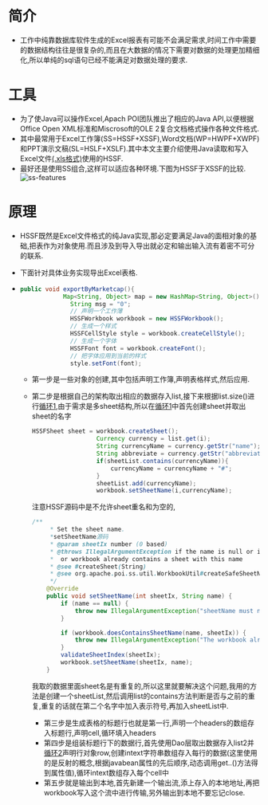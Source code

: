 # 简介

- 工作中纯靠数据库软件生成的Excel报表有可能不会满足需求,时间工作中需要的数据结构往往是很复杂的,而且在大数据的情况下需要对数据的处理更加精细化,所以单纯的sql语句已经不能满足对数据处理的要求.

# 工具

- 为了使Java可以操作Excel,Apach POI团队推出了相应的Java API,以便根据Office Open XML标准和Miscrosoft的OLE 2复合文档格式操作各种文件格式.
- 其中最常用于Excel工作簿(SS=HSSF+XSSF),Word文档(WP=HWPF+XWPF)和PPT演示文稿(SL=HSLF+XSLF).其中本文主要介绍使用Java读取和写入Excel文件<u>(.xls格式)</u>使用的HSSF.
- 最好还是使用SS组合,这样可以适应各种环境.下图为HSSF于XSSF的比较.![ss-features](D:\Git\picture\ss-features.png)

# 原理

- HSSF既然是Excel文件格式的纯Java实现,那必定要满足Java的面相对象的基础,把表作为对象使用.而且涉及到导入导出就必定和输出输入流有着密不可分的联系.

- 下面针对具体业务实现导出Excel表格.

- ~~~Java
  public void exportByMarketcap(){
          	  Map<String, Object> map = new HashMap<String, Object>();
                String msg = "0";
                // 声明一个工作薄
                HSSFWorkbook workbook = new HSSFWorkbook();
                // 生成一个样式
                HSSFCellStyle style = workbook.createCellStyle();
                // 生成一个字体
                HSSFFont font = workbook.createFont();
                // 把字体应用到当前的样式
                style.setFont(font);
  ~~~

  - 第一步是一些对象的创建,其中包括声明工作簿,声明表格样式,然后应用.


  - 第二步是根据自己的架构取出相应的数据存入list,接下来根据list.size()进行<u>循环1</u>,由于需求是多sheet结构,所以在<u>循环1</u>中首先创建sheet并取出sheet的名字

    ~~~Java
    HSSFSheet sheet = workbook.createSheet();
                	  Currency currency = list.get(i);
                	  String currencyName = currency.getStr("name");
                	  String abbreviate = currency.getStr("abbreviate");
                	  if(sheetList.contains(currencyName)){
                		  currencyName = currencyName + "#";
                	  }
                	  sheetList.add(currencyName);
                	  workbook.setSheetName(i,currencyName);
    ~~~

    注意HSSF源码中是不允许sheet重名和为空的,

    ~~~Java
    /**
         * Set the sheet name.
         *setSheetName源码
         * @param sheetIx number (0 based)
         * @throws IllegalArgumentException if the name is null or invalid
         *  or workbook already contains a sheet with this name
         * @see #createSheet(String)
         * @see org.apache.poi.ss.util.WorkbookUtil#createSafeSheetName(String nameProposal)
         */
        @Override
        public void setSheetName(int sheetIx, String name) {
            if (name == null) {
                throw new IllegalArgumentException("sheetName must not be null");
            }

            if (workbook.doesContainsSheetName(name, sheetIx)) {
                throw new IllegalArgumentException("The workbook already contains a sheet with this name");
            }
            validateSheetIndex(sheetIx);
            workbook.setSheetName(sheetIx, name);
        }
    ~~~

    我取的数据里面sheet名是有重复的,所以这里就要解决这个问题,我用的方法是创建一个sheetList,然后调用list的contains方法判断是否与之前的重复,重复的话就在第二个名字中加入表示符号,再加入sheetList中.

    - 第三步是生成表格的标题行也就是第一行,声明一个headers的数组存入标题行,声明cell,循环填入headers
    - 第四步是组装标题行下的数据行,首先使用Dao层取出数据存入list2并<u>循环2</u>声明行对象row,创建intext字符串数组存入每行的数据(这里使用的是反射的概念,根据javabean属性的先后顺序,动态调用get..()方法得到属性值),循环intext数组存入每个cell中
    - 第五步就是输出到本地,首先新建一个输出流,添上存入的本地地址,再把workbook写入这个流中进行传输,另外输出到本地不要忘记close.